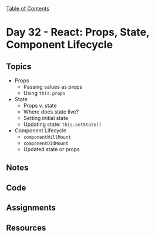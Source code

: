 [Table of Contents](/README.md)

# Day 32 - React: Props, State, Component Lifecycle

## Topics
* Props
  * Passing values as props
  * Using `this.props`
* State
  * Props v. state
  * Where does state live?
  * Setting initial state
  * Updating state: `this.setState()`
* Component Lifecycle
  * `componentWillMount`
  * `componentDidMount`
  * Updated state or props

## Notes
<!-- More detailed notes from class, including whiteboard photos etc -->

## Code
<!-- Make sure to update the XX in the folder name if you uncomment this block-->
<!-- [Code we wrote in class today](https://github.com/TIY-Austin-Front-End-Engineering/Curriculum/tree/master/notes/day-32/code) -->

## Assignments

## Resources
